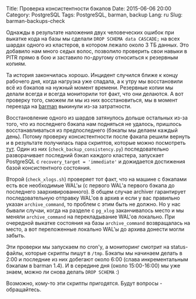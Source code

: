 Title: Проверка консистентности бэкапов
Date: 2015-06-06 20:00
Category: PostgreSQL
Tags: PostgreSQL, barman, backup
Lang: ru
Slug: barman-backups-check

Однажды в результате наложения двух человеческих ошибок при выкатке кода
на базы мы сделали `DROP SCHEMA data CASCADE;` на всех шардах одного из
кластеров, в котором лежало около 3 ТБ данных. Это добавило нам много седых
волос, позволило проверить свои навыки в PITR прямо в бою и заставило
по-другому относиться к резервным копиям.

Та история закончилась хорошо. Инцидент случился ближе к концу рабочего дня,
когда нагрузка уже спадала, а к утру мы восстановили всё из бэкапов на нужный
момент времени. Резервные копии мы делали всегда и всегда мониторили тот факт,
что они делаются. А вот проверку того, сможем ли мы из них восстановиться, мы
в момент переезда на [barman](http://www.pgbarman.org) выкинули из-за
затратности.

Восстановление одного из шардов затянулось дольше остальных из-за того, что из
последнего бэкапа нам подняться не удалось, пришлось восстанавливаться из
предпоследнего (бэкапы мы делаем каждый день). Потому проверку консистентности
после факапа решили вернуть и в результате получилась пара скриптов, которые
можно посмотреть
[тут](https://github.com/dev1ant/misc/tree/master/backups_checking). Один из
них (`check_backup_consistency.py`) последовательно разворачивает последний
бэкап каждого кластера, запускает PostgreSQL с `recovery_target = 'immediate'`
и дожидается достижения базой консистентного состояния.

Второй (`check_xlogs.sh`) проверяет тот
факт, что на машине с бэкапами есть все необходимые WAL'ы (c первого WAL'а
первого бэкапа до последнего заархивированного). В общем случае archiver
гарантирует последовательную отправку WAL'ов в архив и если у вас правильно
указан `archive_command`, то проблем с этим быть не должно. Но у нас
бывали случаи, когда на разделе с `pg_xlog` заканчивалось место и мы меняли
`archive_command` на перекладывание WAL'ов локально. При очередной выкатке
состояния на базы `archive_command` возвращалась на место, а вот переложенные
локально WAL'ы до архива донести могли забыть.

Эти проверки мы запускаем по cron'у, а мониторинг смотрит на status-файлы,
которые скрипты пишут в `/tmp`. Бэкапы мы начинаем делать в 2:00 и последние
из них добегают около 6:00 (слава инкрементальным бэкапам в barman 1.4). И в
середине дня (около 15:00-16:00) мы уже знаем, можно ли снова делать `DROP
SCHEMA` :)

Возможно, кому-то эти скрипты пригодятся. Будут вопросы - обращайтесь.
